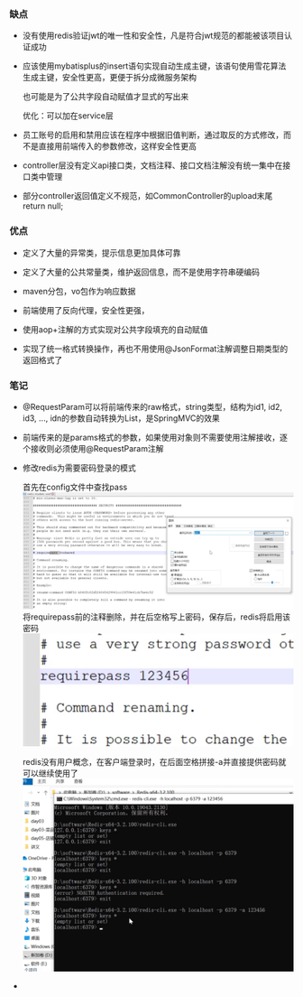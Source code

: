 ### 缺点

- 没有使用redis验证jwt的唯一性和安全性，凡是符合jwt规范的都能被该项目认证成功

- 应该使用mybatisplus的insert语句实现自动生成主键，该语句使用雪花算法生成主键，安全性更高，更便于拆分成微服务架构

  也可能是为了公共字段自动赋值才显式的写出来

  优化：可以加在service层

- 员工账号的启用和禁用应该在程序中根据旧值判断，通过取反的方式修改，而不是直接用前端传入的参数修改，这样安全性更高

- controller层没有定义api接口类，文档注释、接口文档注解没有统一集中在接口类中管理

- 部分controller返回值定义不规范，如CommonController的upload末尾return null;


### 优点

- 定义了大量的异常类，提示信息更加具体可靠

- 定义了大量的公共常量类，维护返回信息，而不是使用字符串硬编码


- maven分包，vo包作为响应数据


- 前端使用了反向代理，安全性更强，


- 使用aop+注解的方式实现对公共字段填充的自动赋值


- 实现了统一格式转换操作，再也不用使用@JsonFormat注解调整日期类型的返回格式了


### 笔记

- @RequestParam可以将前端传来的raw格式，string类型，结构为id1, id2, id3, ..., idn的参数自动转换为List<Long>，是SpringMVC的效果

- 前端传来的是params格式的参数，如果使用对象则不需要使用注解接收，逐个接收则必须使用@RequestParam注解

- 修改redis为需要密码登录的模式

  首先在config文件中查找pass![](./img/1725716728789.jpg)将requirepass前的注释删除，并在后空格写上密码，保存后，redis将启用该密码![](./img/1725716860091.jpg)

  redis没有用户概念，在客户端登录时，在后面空格拼接-a并直接提供密码就可以继续使用了![](./img/1725717069339.jpg)

- 
